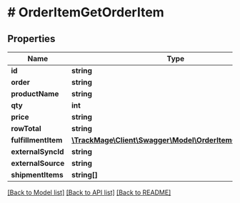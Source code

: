 # # OrderItemGetOrderItem

## Properties

Name | Type | Description | Notes
------------ | ------------- | ------------- | -------------
**id** | **string** |  | [optional] 
**order** | **string** |  | 
**productName** | **string** |  | [optional] 
**qty** | **int** |  | [optional] 
**price** | **string** |  | [optional] 
**rowTotal** | **string** |  | [optional] 
**fulfillmentItem** | [**\TrackMage\Client\Swagger\Model\OrderItemGetOrderItem**](OrderItemGetOrderItem.md) |  | [optional] 
**externalSyncId** | **string** |  | [optional] 
**externalSource** | **string** |  | [optional] 
**shipmentItems** | **string[]** |  | [optional] 

[[Back to Model list]](../../README.md#documentation-for-models) [[Back to API list]](../../README.md#documentation-for-api-endpoints) [[Back to README]](../../README.md)


